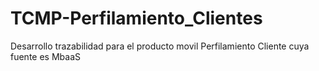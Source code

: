 # TCMP-Perfilamiento_Clientes
Desarrollo trazabilidad para el producto movil Perfilamiento Cliente cuya fuente es MbaaS
